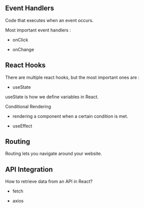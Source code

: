## Event Handlers

Code that executes when an event occurs.

Most important event handlers :

- onClick

- onChange



## React Hooks

There are multiple react hooks, but the most important ones are :

- useState

useState is how we define variables in React.

Conditional Rendering

- rendering a component when a certain condition is met.

- useEffect


## Routing

Routing lets you navigate around your website.

## API Integration

How to retrieve data from an API in React?

- fetch

- axios 

